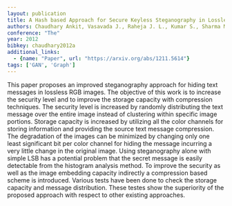 ```yaml
---
layout: publication
title: A Hash based Approach for Secure Keyless Steganography in Lossless RGB Images
authors: Chaudhary Ankit, Vasavada J., Raheja J. L., Kumar S., Sharma M.
conference: "The"
year: 2012
bibkey: chaudhary2012a
additional_links:
  - {name: "Paper", url: "https://arxiv.org/abs/1211.5614"}
tags: ['GAN', 'Graph']
---
```

This paper proposes an improved steganography approach for hiding text messages in lossless RGB images. The objective of this work is to increase the security level and to improve the storage capacity with compression techniques. The security level is increased by randomly distributing the text message over the entire image instead of clustering within specific image portions. Storage capacity is increased by utilizing all the color channels for storing information and providing the source text message compression. The degradation of the images can be minimized by changing only one least significant bit per color channel for hiding the message incurring a very little change in the original image. Using steganography alone with simple LSB has a potential problem that the secret message is easily detectable from the histogram analysis method. To improve the security as well as the image embedding capacity indirectly a compression based scheme is introduced. Various tests have been done to check the storage capacity and message distribution. These testes show the superiority of the proposed approach with respect to other existing approaches.
